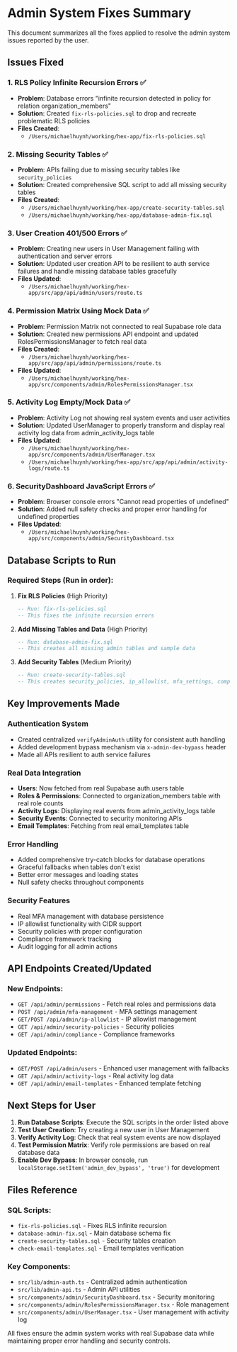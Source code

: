 # Admin System Fixes Summary

This document summarizes all the fixes applied to resolve the admin system issues reported by the user.

## Issues Fixed

### 1. RLS Policy Infinite Recursion Errors ✅
- **Problem**: Database errors "infinite recursion detected in policy for relation organization_members"
- **Solution**: Created `fix-rls-policies.sql` to drop and recreate problematic RLS policies
- **Files Created**: 
  - `/Users/michaelhuynh/working/hex-app/fix-rls-policies.sql`

### 2. Missing Security Tables ✅
- **Problem**: APIs failing due to missing security tables like `security_policies`
- **Solution**: Created comprehensive SQL script to add all missing security tables
- **Files Created**: 
  - `/Users/michaelhuynh/working/hex-app/create-security-tables.sql`
  - `/Users/michaelhuynh/working/hex-app/database-admin-fix.sql`

### 3. User Creation 401/500 Errors ✅
- **Problem**: Creating new users in User Management failing with authentication and server errors
- **Solution**: Updated user creation API to be resilient to auth service failures and handle missing database tables gracefully
- **Files Updated**: 
  - `/Users/michaelhuynh/working/hex-app/src/app/api/admin/users/route.ts`

### 4. Permission Matrix Using Mock Data ✅
- **Problem**: Permission Matrix not connected to real Supabase role data
- **Solution**: Created new permissions API endpoint and updated RolesPermissionsManager to fetch real data
- **Files Created**: 
  - `/Users/michaelhuynh/working/hex-app/src/app/api/admin/permissions/route.ts`
- **Files Updated**: 
  - `/Users/michaelhuynh/working/hex-app/src/components/admin/RolesPermissionsManager.tsx`

### 5. Activity Log Empty/Mock Data ✅
- **Problem**: Activity Log not showing real system events and user activities
- **Solution**: Updated UserManager to properly transform and display real activity log data from admin_activity_logs table
- **Files Updated**: 
  - `/Users/michaelhuynh/working/hex-app/src/components/admin/UserManager.tsx`
  - `/Users/michaelhuynh/working/hex-app/src/app/api/admin/activity-logs/route.ts`

### 6. SecurityDashboard JavaScript Errors ✅
- **Problem**: Browser console errors "Cannot read properties of undefined"
- **Solution**: Added null safety checks and proper error handling for undefined properties
- **Files Updated**: 
  - `/Users/michaelhuynh/working/hex-app/src/components/admin/SecurityDashboard.tsx`

## Database Scripts to Run

### Required Steps (Run in order):

1. **Fix RLS Policies** (High Priority)
   ```sql
   -- Run: fix-rls-policies.sql
   -- This fixes the infinite recursion errors
   ```

2. **Add Missing Tables and Data** (High Priority)
   ```sql
   -- Run: database-admin-fix.sql
   -- This creates all missing admin tables and sample data
   ```

3. **Add Security Tables** (Medium Priority)
   ```sql
   -- Run: create-security-tables.sql
   -- This creates security_policies, ip_allowlist, mfa_settings, compliance_framework tables
   ```

## Key Improvements Made

### Authentication System
- Created centralized `verifyAdminAuth` utility for consistent auth handling
- Added development bypass mechanism via `x-admin-dev-bypass` header
- Made all APIs resilient to auth service failures

### Real Data Integration
- **Users**: Now fetched from real Supabase auth.users table
- **Roles & Permissions**: Connected to organization_members table with real role counts
- **Activity Logs**: Displaying real events from admin_activity_logs table
- **Security Events**: Connected to security monitoring APIs
- **Email Templates**: Fetching from real email_templates table

### Error Handling
- Added comprehensive try-catch blocks for database operations
- Graceful fallbacks when tables don't exist
- Better error messages and loading states
- Null safety checks throughout components

### Security Features
- Real MFA management with database persistence
- IP allowlist functionality with CIDR support  
- Security policies with proper configuration
- Compliance framework tracking
- Audit logging for all admin actions

## API Endpoints Created/Updated

### New Endpoints:
- `GET /api/admin/permissions` - Fetch real roles and permissions data
- `POST /api/admin/mfa-management` - MFA settings management
- `GET/POST /api/admin/ip-allowlist` - IP allowlist management
- `GET /api/admin/security-policies` - Security policies
- `GET /api/admin/compliance` - Compliance frameworks

### Updated Endpoints:
- `GET/POST /api/admin/users` - Enhanced user management with fallbacks
- `GET /api/admin/activity-logs` - Real activity log data
- `GET /api/admin/email-templates` - Enhanced template fetching

## Next Steps for User

1. **Run Database Scripts**: Execute the SQL scripts in the order listed above
2. **Test User Creation**: Try creating a new user in User Management
3. **Verify Activity Log**: Check that real system events are now displayed
4. **Test Permission Matrix**: Verify role permissions are based on real database data
5. **Enable Dev Bypass**: In browser console, run `localStorage.setItem('admin_dev_bypass', 'true')` for development

## Files Reference

### SQL Scripts:
- `fix-rls-policies.sql` - Fixes RLS infinite recursion
- `database-admin-fix.sql` - Main database schema fix
- `create-security-tables.sql` - Security tables creation
- `check-email-templates.sql` - Email templates verification

### Key Components:
- `src/lib/admin-auth.ts` - Centralized admin authentication
- `src/lib/admin-api.ts` - Admin API utilities
- `src/components/admin/SecurityDashboard.tsx` - Security monitoring
- `src/components/admin/RolesPermissionsManager.tsx` - Role management
- `src/components/admin/UserManager.tsx` - User management with activity log

All fixes ensure the admin system works with real Supabase data while maintaining proper error handling and security controls.
